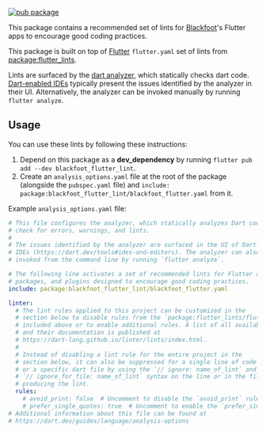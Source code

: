 [![pub package](https://img.shields.io/pub/v/blackfoot_flutter_lint.svg)](https://pub.dev/packages/blackfoot_flutter_lint)

This package contains a recommended set of lints for [Blackfoot]'s Flutter apps to encourage good coding practices.

This package is built on top of [Flutter] `flutter.yaml` set of lints from
[package:flutter_lints].

Lints are surfaced by the [dart analyzer], which statically checks dart code.
[Dart-enabled IDEs] typically present the issues identified by the analyzer in
their UI. Alternatively, the analyzer can be invoked manually by running
`flutter analyze`.

## Usage

You can use these lints by following these instructions:

1. Depend on this package as a **dev_dependency** by running
   `flutter pub add --dev blackfoot_flutter_lint`.
2. Create an `analysis_options.yaml` file at the root of the package (alongside
   the `pubspec.yaml` file) and `include: package:blackfoot_flutter_lint/blackfoot_flutter.yaml`
   from it.

Example `analysis_options.yaml` file:

```yaml
# This file configures the analyzer, which statically analyzes Dart code to
# check for errors, warnings, and lints.
#
# The issues identified by the analyzer are surfaced in the UI of Dart-enabled
# IDEs (https://dart.dev/tools#ides-and-editors). The analyzer can also be
# invoked from the command line by running `flutter analyze`.

# The following line activates a set of recommended lints for Flutter apps,
# packages, and plugins designed to encourage good coding practices.
include: package:blackfoot_flutter_lint/blackfoot_flutter.yaml

linter:
  # The lint rules applied to this project can be customized in the
  # section below to disable rules from the `package:flutter_lints/flutter.yaml`
  # included above or to enable additional rules. A list of all available lints
  # and their documentation is published at
  # https://dart-lang.github.io/linter/lints/index.html.
  #
  # Instead of disabling a lint rule for the entire project in the
  # section below, it can also be suppressed for a single line of code
  # or a specific dart file by using the `// ignore: name_of_lint` and
  # `// ignore_for_file: name_of_lint` syntax on the line or in the file
  # producing the lint.
  rules:
    # avoid_print: false  # Uncomment to disable the `avoid_print` rule
    # prefer_single_quotes: true  # Uncomment to enable the `prefer_single_quotes` rule
# Additional information about this file can be found at
# https://dart.dev/guides/language/analysis-options
```

[blackfoot]: https://blackfoot.io
[flutter]: https://flutter.dev
[dart analyzer]: https://dart.dev/guides/language/analysis-options
[dart-enabled ides]: https://dart.dev/tools#ides-and-editors
[package:flutter_lints]: https://pub.dev/packages/flutter_lints
